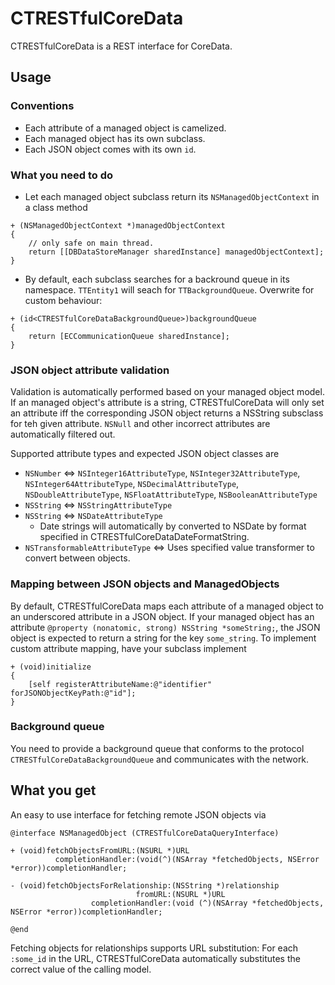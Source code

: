 # CTRESTfulCoreData

CTRESTfulCoreData is a REST interface for CoreData.

## Usage

### Conventions

* Each attribute of a managed object is camelized.
* Each managed object has its own subclass.
* Each JSON object comes with its own `id`.

### What you need to do

* Let each managed object subclass return its `NSManagedObjectContext` in a class method

```objc
+ (NSManagedObjectContext *)managedObjectContext
{
    // only safe on main thread.
    return [[DBDataStoreManager sharedInstance] managedObjectContext];
}
```

* By default, each subclass searches for a backround queue in its namespace. `TTEntity1` will seach for `TTBackgroundQueue`. Overwrite for custom behaviour:

```objc
+ (id<CTRESTfulCoreDataBackgroundQueue>)backgroundQueue
{
    return [ECCommunicationQueue sharedInstance];
}
```

### JSON object attribute validation

Validation is automatically performed based on your managed object model. If an managed object's attribute is a string, CTRESTfulCoreData will only set an attribute iff the corresponding JSON object returns a NSString subsclass for teh given attribute. `NSNull` and other incorrect attributes are automatically filtered out.

Supported attribute types and expected JSON object classes are

* `NSNumber` <=> `NSInteger16AttributeType`, `NSInteger32AttributeType`, `NSInteger64AttributeType`, `NSDecimalAttributeType`, `NSDoubleAttributeType`, `NSFloatAttributeType`, `NSBooleanAttributeType`
* `NSString` <=> `NSStringAttributeType`
* `NSString` <=> `NSDateAttributeType`
  *  Date strings will automatically by converted to NSDate by format specified in CTRESTfulCoreDataDateFormatString.
* `NSTransformableAttributeType` <=> Uses specified value transformer to convert between objects.

### Mapping between JSON objects and ManagedObjects

By default, CTRESTfulCoreData maps each attribute of a managed object to an underscored attribute in a JSON object. If your managed object has an attribute `@property (nonatomic, strong) NSString *someString;`, the JSON object is expected to return a string for the key `some_string`. To implement custom attribute mapping, have your subclass implement

```objc
+ (void)initialize
{
    [self registerAttributeName:@"identifier" forJSONObjectKeyPath:@"id"];
}
```

### Background queue

You need to provide a background queue that conforms to the protocol `CTRESTfulCoreDataBackgroundQueue` and communicates with the network.

## What you get

An easy to use interface for fetching remote JSON objects via

```objc
@interface NSManagedObject (CTRESTfulCoreDataQueryInterface)

+ (void)fetchObjectsFromURL:(NSURL *)URL
          completionHandler:(void(^)(NSArray *fetchedObjects, NSError *error))completionHandler;

- (void)fetchObjectsForRelationship:(NSString *)relationship
                            fromURL:(NSURL *)URL
                  completionHandler:(void (^)(NSArray *fetchedObjects, NSError *error))completionHandler;

@end
```

Fetching objects for relationships supports URL substitution:
For each `:some_id` in the URL, CTRESTfulCoreData automatically substitutes the correct value of the calling model.
